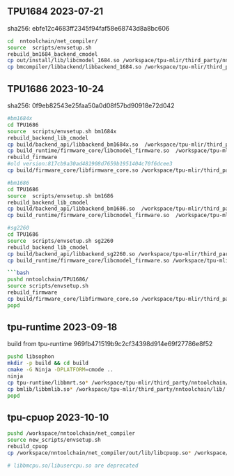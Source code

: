## TPU1684 2023-07-21
sha256: ebfe12c4683ff2345f94faf58e68743d8a8bc606

``` bash
cd  nntoolchain/net_compiler/
source  scripts/envsetup.sh
rebuild_bm1684_backend_cmodel
cp out/install/lib/libcmodel_1684.so /workspace/tpu-mlir/third_party/nntoolchain/lib/
cp bmcompiler/libbackend/libbackend_1684.so /workspace/tpu-mlir/third_party/nntoolchain/lib/
```

## TPU1686 2023-10-24
sha256: 0f9eb82543e25faa50a0d08f57bd90918e72d042

``` bash
#bm1684x
cd TPU1686
source  scripts/envsetup.sh bm1684x
rebuild_backend_lib_cmodel
cp build/backend_api/libbackend_bm1684x.so  /workspace/tpu-mlir/third_party/nntoolchain/lib/libbackend_1684x.so
cp build_runtime/firmware_core/libcmodel_firmware.so  /workspace/tpu-mlir/third_party/nntoolchain/lib/libcmodel_1684x.so
rebuild_firmware
#old version:817cb9a30ad481908d7659b1951404c70f6dcee3
cp build/firmware_core/libfirmware_core.so /workspace/tpu-mlir/third_party/nntoolchain/lib/libbm1684x_kernel_module.so

#bm1686
cd TPU1686
source  scripts/envsetup.sh bm1686
rebuild_backend_lib_cmodel
cp build/backend_api/libbackend_bm1686.so  /workspace/tpu-mlir/third_party/nntoolchain/lib/libbackend_1688.so
cp build_runtime/firmware_core/libcmodel_firmware.so  /workspace/tpu-mlir/third_party/nntoolchain/lib/libcmodel_1688.so

#sg2260
cd TPU1686
source  scripts/envsetup.sh sg2260
rebuild_backend_lib_cmodel
cp build/backend_api/libbackend_sg2260.so /workspace/tpu-mlir/third_party/nntoolchain/lib/libbackend_sg2260.so
cp build_runtime/firmware_core/libcmodel_firmware.so /workspace/tpu-mlir/third_party/nntoolchain/lib/libcmodel_sg2260.so

```bash
pushd nntoolchain/TPU1686/
source scripts/envsetup.sh
rebuild_firmware
cp build/firmware_core/libfirmware_core.so /workspace/tpu-mlir/third_party/nntoolchain/lib/libbm1684x_kernel_module.so
popd
```


## tpu-runtime 2023-09-18
build from tpu-runtime 969fb471519b9c2cf34398d914e69f27786e8f52
``` bash
pushd libsophon
mkdir -p build && cd build
cmake -G Ninja -DPLATFORM=cmode ..
ninja
cp tpu-runtime/libbmrt.so* /workspace/tpu-mlir/third_party/nntoolchain/lib/
cp bmlib/libbmlib.so* /workspace/tpu-mlir/third_party/nntoolchain/lib/
popd
```


## tpu-cpuop 2023-10-10

```bash
pushd /workspace/nntoolchain/net_compiler
source new_scripts/envsetup.sh
rebuild_cpuop
cp /workspace/nntoolchain/net_compiler/out/lib/libcpuop.so* /workspace/tpu-mlir/third_party/nntoolchain/lib/

# libbmcpu.so/libusercpu.so are deprecated
```
